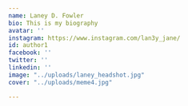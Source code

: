 ```yaml
---
name: Laney D. Fowler
bio: This is my biography
avatar: ''
instagram: https://www.instagram.com/lan3y_jane/
id: author1
facebook: ''
twitter: ''
linkedin: ''
image: "../uploads/laney_headshot.jpg"
cover: "../uploads/meme4.jpg"

---
```

